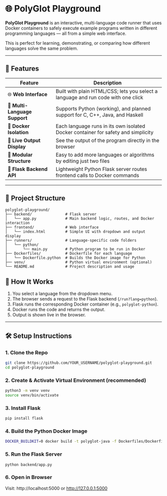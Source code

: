 # 🌐 PolyGlot Playground

**PolyGlot Playground** is an interactive, multi-language code runner that uses Docker containers to safely execute example programs written in different programming languages — all from a simple web interface.

This is perfect for learning, demonstrating, or comparing how different languages solve the same problem.

---

## 🚀 Features

| Feature                              | Description |
|-------------------------------------|-------------|
| 🌐 **Web Interface**                | Built with plain HTML/CSS; lets you select a language and run code with one click |
| 🧠 **Multi-Language Support**       | Supports Python (working), and planned support for C, C++, Java, and Haskell |
| 🐳 **Docker Isolation**             | Each language runs in its own isolated Docker container for safety and simplicity |
| 🔁 **Live Output Display**          | See the output of the program directly in the browser |
| 🧩 **Modular Structure**            | Easy to add more languages or algorithms by editing just two files |
| 🔧 **Flask Backend API**            | Lightweight Python Flask server routes frontend calls to Docker commands |

---

## 📁 Project Structure

```plaintext
polyglot-playground/
├── backend/               # Flask server
│   └── app.py             # Main backend logic, routes, and Docker interaction
├── frontend/              # Web interface
│   └── index.html         # Simple UI with dropdown and output display
├── runners/               # Language-specific code folders
│   └── python/
│       └── main.py        # Python program to be run in Docker
├── Dockerfiles/           # Dockerfile for each language
│   └── Dockerfile.python  # Builds the Docker image for Python
├── venv/                  # Python virtual environment (optional)
└── README.md              # Project description and usage
```


## 🧪 How It Works

1. You select a language from the dropdown menu.
2. The browser sends a request to the Flask backend (`/run?lang=python`).
3. Flask runs the corresponding Docker container (e.g., `polyglot-python`).
4. Docker runs the code and returns the output.
5. Output is shown live in the browser.

---

## 🛠️ Setup Instructions

### 1. Clone the Repo

```bash
git clone https://github.com/YOUR_USERNAME/polyglot-playground.git
cd polyglot-playground
```
### 2. Create & Activate Virtual Environment (recommended)

```bash
python3 -m venv venv
source venv/bin/activate
```
### 3. Install Flask

```bash
pip install flask
```
### 4. Build the Python Docker Image

```bash
DOCKER_BUILDKIT=0 docker build -t polyglot-java -f Dockerfiles/Dockerfile.java .
```
### 5. Run the Flask Server

```bash
python backend/app.py
```

### 6. Open in Browser
Visit: http://localhost:5000 or http://127.0.0.1:5000
